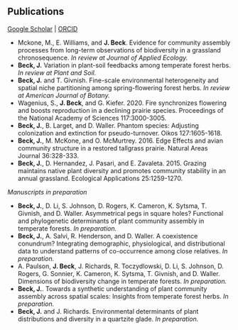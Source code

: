 ## Publications

[Google Scholar](https://scholar.google.com/citations?user=IC3onsQAAAAJ&hl=en&oi=ao)  \|  [ORCID](https://orcid.org/0000-0001-9515-5440)

* Mckone, M., E. Williams, and **J. Beck**. Evidence for community assembly processes from long-term
observations of biodiversity in a grassland chronosequence. *In review at Journal of Applied Ecology.*
* **Beck, J.** Variation in plant-soil feedbacks among temperate forest herbs. *In review at Plant and Soil.*
* **Beck, J.** and T. Givnish. Fine-scale environmental heterogeneity and spatial niche partitioning among spring-flowering forest herbs. *In review at American Journal of Botany.*
* Wagenius, S., **J. Beck**, and G. Kiefer. 2020. Fire synchronizes flowering and boosts reproduction in a declining prairie species. Proceedings of the National Academy of Sciences 117:3000-3005.
* **Beck, J.**, B. Larget, and D. Waller. Phantom species: Adjusting colonization and extinction for pseudo-turnover. Oikos 127:1605-1618.
* **Beck, J.**, M. McKone, and O. McMurtrey. 2016. Edge Effects and avian community structure in a restored tallgrass prairie. Natural Areas Journal 36:328-333.
* **Beck, J.**, D. Hernandez, J. Pasari, and E. Zavaleta. 2015. Grazing maintains native plant diversity and promotes community stability in an annual grassland. Ecological Applications 25:1259-1270.

*Manuscripts in preparation*

* **Beck, J.**, D. Li, S. Johnson, D. Rogers, K. Cameron, K. Sytsma, T. Givnish, and D. Waller. Asymmetrical pegs in square holes? Functional and phylogenetic determinants of plant community assembly in temperate forests. *In preparation.*
* **Beck, J.**, A. Salvi, R. Henderson, and D. Waller. A coexistence conundrum? Integrating demographic, physiological, and distributional data to understand patterns of co-occurrence among close relatives. *In preparation.*
* A. Paulson, **J. Beck**, J. Richards, R. Toczydlowski, D. Li, S. Johnson, D. Rogers, G. Sonnier, K. Cameron, K. Sytsma, T. Givnish, and D. Waller. Dimensions of biodiversity change in temperate forests. *In preparation.*
* **Beck, J.**. Towards a synthetic understanding of plant community assembly across spatial scales: Insights from temperate forest herbs. *In preparation.*
* **Beck, J.** and J. Richards. Environmental determinants of plant distributions and diversity in a quartzite glade. *In preparation.*
